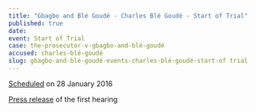 ```yaml
---
title: "Gbagbo and Blé Goudé - Charles Blé Goudé - Start of Trial"
published: true
date:
event: Start of Trial
case: the-prosecutor-v-gbagbo-and-blé-goudé
accused: charles-blé-goudé
slug: gbagbo-and-blé-goudé-events-charles-blé-goudé-start-of trial
---
```


[Scheduled](https://www.icc-cpi.int/en_menus/icc/press%20and%20media/press%20releases/Pages/pr1163.aspx) on 28 January 2016

[Press release](https://www.icc-cpi.int/en_menus/icc/press%20and%20media/press%20releases/Pages/pr1184.aspx) of the first hearing

